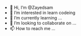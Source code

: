 - 👋 Hi, I’m @Zayedsam
- 👀 I’m interested in learn codeing 
- 🌱 I’m currently learning ...
- 💞️ I’m looking to collaborate on ...
- 📫 How to reach me ...

<!---
Zayedsam/Zayedsam is a ✨ special ✨ repository because its `README.md` (this file) appears on your GitHub profile.
You can click the Preview link to take a look at your changes.
--->
